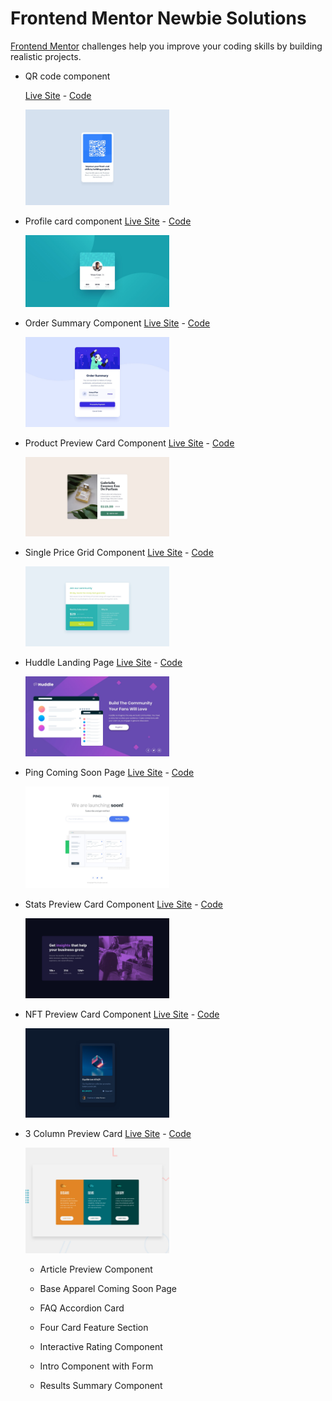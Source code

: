 # Frontend Mentor Newbie Solutions

[Frontend Mentor](https://www.frontendmentor.io) challenges help you improve your coding skills by building realistic projects.

- QR code component

  [Live Site](https://qr-card-solution.netlify.app) - [Code](https://github.com/amansgz/frontend-newbie-solutions/tree/main/qr-code-component)
  <div>
    <img src="./qr-code-component/assets/desktop-design.jpg" alt="QR card component desktop design" width="230">
  </div>

- Profile card component
  [Live Site](https://profile-card-solution-css.netlify.app) - [Code](https://github.com/amansgz/frontend-newbie-solutions/tree/main/profile-card-component)
  <div>
    <img src="./profile-card-component/assets/desktop-design.jpg" alt="Profile card component desktop design" width="230">
  </div>

- Order Summary Component
  [Live Site](https://order-summary-solution-css.netlify.app) - [Code](https://github.com/amansgz/frontend-newbie-solutions/tree/main/order-summary-component)
  <div>
    <img src="./order-summary-component/assets/desktop-design.jpg" alt="Order Summary component desktop design" width="230">
  </div>

- Product Preview Card Component
  [Live Site](https://product-card-solution-css.netlify.app) - [Code](https://github.com/amansgz/frontend-newbie-solutions/tree/main/product-preview-card-component)
  <div>
    <img src="./product-preview-card-component/assets/desktop-design.jpg" alt="Product Preview Card component desktop design" width="230">
  </div>

- Single Price Grid Component
  [Live Site](https://single-price-grid-solution-css.netlify.app) - [Code](https://github.com/amansgz/frontend-newbie-solutions/tree/main/single-price-grid-component)
  <div>
    <img src="./single-price-grid-component/assets/desktop-design.jpg" alt="Single price grid component desktop design" width="230">
  </div>

- Huddle Landing Page
  [Live Site](https://huddle-landing-page-solution-css.netlify.app) - [Code](https://github.com/amansgz/frontend-newbie-solutions/tree/main/huddle-landing-page)
  <div>
    <img src="./huddle-landing-page/assets/images/desktop-design.jpg" alt="Huddle landing Page desktop design" width="230">
  </div>

- Ping Coming Soon Page
  [Live Site]() - [Code](https://github.com/amansgz/frontend-newbie-solutions/tree/main/ping-soming-soon-page)
  <div>
    <img src="./ping-coming-soon-page/assets/desktop-design.jpg" alt="Ping Coming Sooon Page desktop design" width="230">
  </div>

- Stats Preview Card Component
  [Live Site](https://stats-preview-component.netlify.app) - [Code](https://github.com/amansgz/frontend-newbie-solutions/tree/main/stats-preview-card-component)
  <div>
    <img src="./stats-preview-card-component/assets/desktop-design.jpg" alt="Stats Preview Card Component desktop design" width="230">
  </div>

- NFT Preview Card Component
  [Live Site](http://nft-card-css.netlify.app) - [Code](https://github.com/amansgz/frontend-newbie-solutions/tree/main/nft-preview-card-component)
  <div>
    <img src="./nft-preview-card-component/assets/images/desktop-design.jpg" alt="NFT Preview Card Component desktop design" width="230">
  </div>

- 3 Column Preview Card
  [Live Site](https://3column-cards-css.netlify.app) - [Code](https://github.com/amansgz/frontend-newbie-solutions/tree/main/3-column-preview-card)
  <div>
    <img src="./3-column-preview-card/design/preview.jpg" alt="3 Column Preview Card desktop design" width="230">
  </div>

  - Article Preview Component

  - Base Apparel Coming Soon Page

  - FAQ Accordion Card

  - Four Card Feature Section

  - Interactive Rating Component

  - Intro Component with Form

  - Results Summary Component
